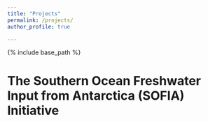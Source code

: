 ```yaml
---
title: "Projects"
permalink: /projects/
author_profile: true

---
```


{% include base_path %}

The Southern Ocean Freshwater Input from Antarctica (SOFIA) Initiative 
======
